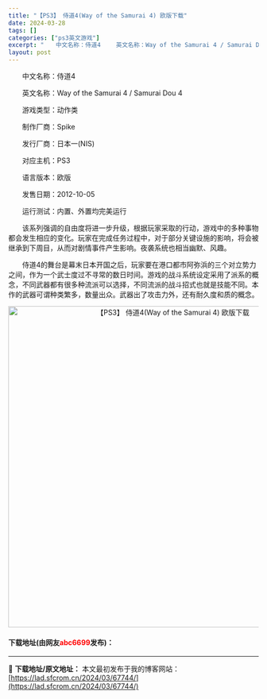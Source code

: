 ```yaml
---
title: "【PS3】 侍道4(Way of the Samurai 4) 欧版下载"
date: 2024-03-28
tags: []
categories: ["ps3英文游戏"]
excerpt: "　　中文名称：侍道4 　　英文名称：Way of the Samurai 4 / Samurai Dou 4 　　游戏类型：动作类 　　制作厂商：Spike 　　发行厂商：日本一(NIS) 　　对应主机：PS3 　　语言版本：欧版 　　发售日期：2012-10-05 　　运行测试：内置、外置均完美运&hellip;"
layout: post
---
```


 <p>　　中文名称：侍道4</p> <p>　　英文名称：Way of the Samurai 4 / Samurai Dou 4</p> <p>　　游戏类型：动作类</p> <p>　　制作厂商：Spike</p> <p>　　发行厂商：日本一(NIS)</p> <p>　　对应主机：PS3</p> <p>　　语言版本：欧版</p> <p>　　发售日期：2012-10-05</p> <p>　　运行测试：内置、外置均完美运行</p> <p>　　该系列强调的自由度将进一步升级，根据玩家采取的行动，游戏中的多种事物都会发生相应的变化。玩家在完成任务过程中，对于部分关键设施的影响，将会被继承到下周目，从而对剧情事件产生影响。夜袭系统也相当幽默、风趣。</p> <p>　　侍道4的舞台是幕末日本开国之后，玩家要在港口都市阿弥浜的三个对立势力之间，作为一个武士度过不寻常的数日时间。游戏的战斗系统设定采用了派系的概念，不同武器都有很多种流派可以选择，不同流派的战斗招式也就是技能不同。本作的武器可谓种类繁多，数量出众。武器出了攻击力外，还有耐久度和质的概念。</p> <p align="center"><img align="" border="0" src="https://lad.sfcrom.cn/wp-content/uploads/2024/03/20240328_66051c61d067f.jpg" width="647" alt="【PS3】 侍道4(Way of the Samurai 4) 欧版下载" /></p> <p><h4>下载地址(由网友<font color="red">abc6699</font>发布)：</h4></p> 

---
📖 **下载地址/原文地址：** 本文最初发布于我的博客网站：[https://lad.sfcrom.cn/2024/03/67744/](https://lad.sfcrom.cn/2024/03/67744/)

